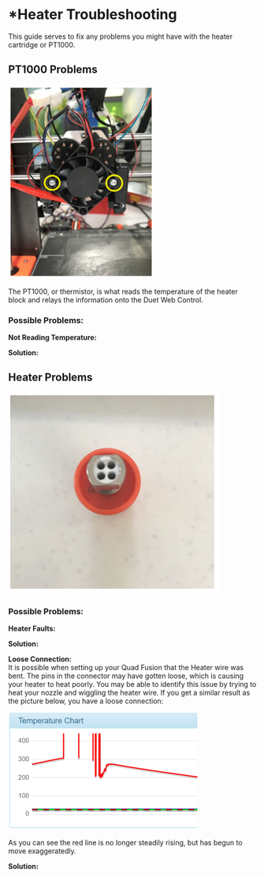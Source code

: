 # \*Heater Troubleshooting

This guide serves to fix any problems you might have with the heater cartridge or PT1000.

## PT1000 Problems

![](../.gitbook/assets/image%20%2810%29.png)

The PT1000, or thermistor, is what reads the temperature of the heater block and relays the information onto the Duet Web Control. 

### **Possible Problems:**

**Not Reading Temperature:**



**Solution:**



## Heater Problems

![](../.gitbook/assets/image%20%2819%29.png)

### Possible Problems:

**Heater Faults:**



**Solution:**  


**Loose Connection:**  
It is possible when setting up your Quad Fusion that the Heater wire was bent. The pins in the connector may have gotten loose, which is causing your heater to heat poorly.  You may be able to identify this issue by trying to heat your nozzle and wiggling the heater wire. If you get a similar result as the picture below, you have a loose connection:

![Image pulled from: https://forum.duet3d.com/topic/4966/highly-erratic-temperature-readings-above-certain-temperature ](../.gitbook/assets/image%20%2826%29.png)

As you can see the red line is no longer steadily rising, but has begun to move exaggeratedly. 

**Solution:**  
 

